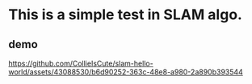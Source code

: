 This is a simple test in SLAM algo.
===

## demo
https://github.com/CollieIsCute/slam-hello-world/assets/43088530/b6d90252-363c-48e8-a980-2a890b393544
